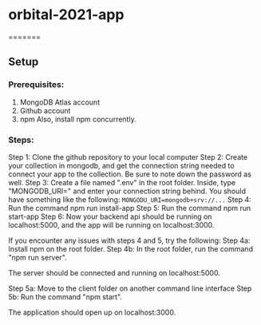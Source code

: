 # orbital-2021-app

=======

## Setup

### Prerequisites:

1. MongoDB Atlas account
2. Github account
3. npm
   Also, install npm concurrently.

### Steps:

Step 1: Clone the github repository to your local computer
Step 2: Create your collection in mongodb, and get the connection string needed to connect your app to the collection. Be sure to note down the password as well.
Step 3: Create a file named ".env" in the root folder. Inside, type "MONGODB_URI=" and enter your connection string behind. You should have something like the following: `MONGODU_URI=mongodb+srv://...`
Step 4: Run the command npm run install-app
Step 5: Run the command npm run start-app
Step 6: Now your backend api should be running on localhost:5000, and the app will be running on localhost:3000.

If you encounter any issues with steps 4 and 5, try the following:
Step 4a: Install npm on the root folder.
Step 4b: In the root folder, run the command "npm run server".

The server should be connected and running on localhost:5000.

Step 5a: Move to the client folder on another command line interface
Step 5b: Run the command "npm start".

The application should open up on localhost:3000.
